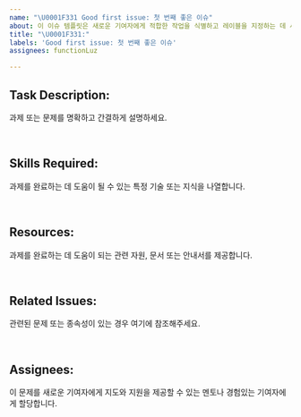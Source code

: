 ```yaml
---
name: "\U0001F331 Good first issue: 첫 번째 좋은 이슈"
about: 이 이슈 템플릿은 새로운 기여자에게 적합한 작업을 식별하고 레이블을 지정하는 데 사용됩니다.
title: "\U0001F331:"
labels: 'Good first issue: 첫 번째 좋은 이슈'
assignees: functionLuz

---
```


## **Task Description:**
과제 또는 문제를 명확하고 간결하게 설명하세요.

<br>

## **Skills Required:**
과제를 완료하는 데 도움이 될 수 있는 특정 기술 또는 지식을 나열합니다.

<br>

## **Resources:**
과제를 완료하는 데 도움이 되는 관련 자원, 문서 또는 안내서를 제공합니다.

<br>

## **Related Issues:**
관련된 문제 또는 종속성이 있는 경우 여기에 참조해주세요.

<br>

## **Assignees:**
이 문제를 새로운 기여자에게 지도와 지원을 제공할 수 있는 멘토나 경험있는 기여자에게 할당합니다.
